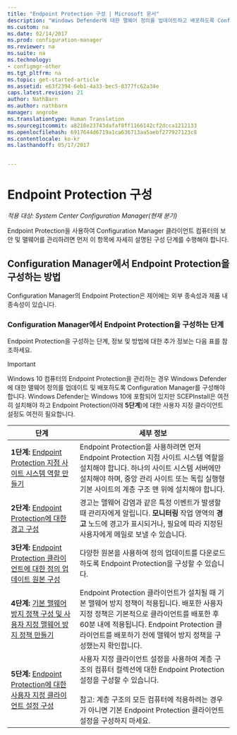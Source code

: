 ```yaml
---
title: "Endpoint Protection 구성 | Microsoft 문서"
description: "Windows Defender에 대한 맬웨어 정의를 업데이트하고 배포하도록 Configuration Manager를 설정하는 방법을 알아봅니다."
ms.custom: na
ms.date: 02/14/2017
ms.prod: configuration-manager
ms.reviewer: na
ms.suite: na
ms.technology:
- configmgr-other
ms.tgt_pltfrm: na
ms.topic: get-started-article
ms.assetid: e63f2394-6eb1-4a33-bec5-8377fc62a34e
caps.latest.revision: 21
author: NathBarn
ms.author: nathbarn
manager: angrobe
ms.translationtype: Human Translation
ms.sourcegitcommit: a8218e23743dafaf8ff1166142cf2dcca1212133
ms.openlocfilehash: 6917644d6719a1ca636713aa5aebf277927123c8
ms.contentlocale: ko-kr
ms.lasthandoff: 05/17/2017


---
```


# <a name="configure-endpoint-protection"></a>Endpoint Protection 구성

*적용 대상: System Center Configuration Manager(현재 분기)*

Endpoint Protection을 사용하여 Configuration Manager 클라이언트 컴퓨터의 보안 및 맬웨어를 관리하려면 먼저 이 항목에 자세히 설명된 구성 단계를 수행해야 합니다.  

## <a name="how-to-configure-endpoint-protection-in-configuration-manager"></a>Configuration Manager에서 Endpoint Protection을 구성하는 방법  
 Configuration Manager의 Endpoint Protection은 제어에는 외부 종속성과 제품 내 종속성이 있습니다.  

### <a name="steps-to-configure-endpoint-protection-in-configuration-manager"></a>Configuration Manager에서 Endpoint Protection을 구성하는 단계  
 Endpoint Protection을 구성하는 단계, 정보 및 방법에 대한 추가 정보는 다음 표를 참조하세요.  

> [!IMPORTANT]  
>  Windows 10 컴퓨터의 Endpoint Protection을 관리하는 경우 Windows Defender에 대한 맬웨어 정의를 업데이트 및 배포하도록 Configuration Manager를 구성해야 합니다. Windows Defender는 Windows 10에 포함되어 있지만 SCEPInstall은 여전히 설치해야 하고 Endpoint Protection(아래 **5단계**)에 대한 사용자 지정 클라이언트 설정도 여전히 필요합니다.  

|단계|세부 정보|  
|-----------|-------------|  
|**1단계:** [Endpoint Protection 지점 사이트 시스템 역할 만들기](endpoint-protection-site-role.md)|Endpoint Protection을 사용하려면 먼저 Endpoint Protection 지점 사이트 시스템 역할을 설치해야 합니다. 하나의 사이트 시스템 서버에만 설치해야 하며, 중앙 관리 사이트 또는 독립 실행형 기본 사이트의 계층 구조 맨 위에 설치해야 합니다. |  
|**2단계:** [Endpoint Protection에 대한 경고 구성](endpoint-configure-alerts.md)|경고는 맬웨어 감염과 같은 특정 이벤트가 발생할 때 관리자에게 알립니다. **모니터링** 작업 영역의 **경고** 노드에 경고가 표시되거나, 필요에 따라 지정된 사용자에게 메일로 보낼 수 있습니다. |  
|**3단계:** [Endpoint Protection 클라이언트에 대한 정의 업데이트 원본 구성](endpoint-definition-updates.md)|다양한 원본을 사용하여 정의 업데이트를 다운로드하도록 Endpoint Protection을 구성할 수 있습니다. |  
|**4단계:** [기본 맬웨어 방지 정책 구성 및 사용자 지정 맬웨어 방지 정책 만들기](endpoint-antimalware-policies.md)|Endpoint Protection 클라이언트가 설치될 때 기본 맬웨어 방지 정책이 적용됩니다. 배포한 사용자 지정 정책은 기본적으로 클라이언트를 배포한 후 60분 내에 적용됩니다. Endpoint Protection 클라이언트를 배포하기 전에 맬웨어 방지 정책을 구성했는지 확인합니다. |  
|**5단계:** [Endpoint Protection에 대한 사용자 지정 클라이언트 설정 구성](endpoint-protection-configure-client.md)|사용자 지정 클라이언트 설정을 사용하여 계층 구조의 컴퓨터 컬렉션에 대한 Endpoint Protection 설정을 구성할 수 있습니다.<br /><br /> 참고: 계층 구조의 모든 컴퓨터에 적용하려는 경우가 아니면 기본 Endpoint Protection 클라이언트 설정을 구성하지 마세요. |  

